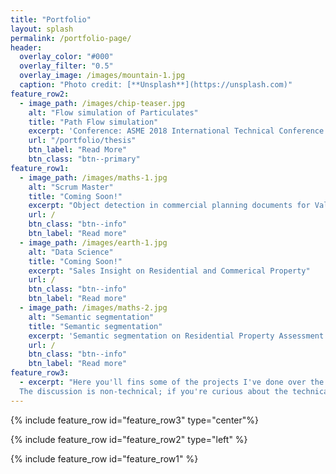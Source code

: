 ```yaml
---
title: "Portfolio"
layout: splash
permalink: /portfolio-page/
header:
  overlay_color: "#000"
  overlay_filter: "0.5"
  overlay_image: /images/mountain-1.jpg
  caption: "Photo credit: [**Unsplash**](https://unsplash.com)"
feature_row2:
  - image_path: /images/chip-teaser.jpg
    alt: "Flow simulation of Particulates"
    title: "Path Flow simulation"
    excerpt: 'Conference: ASME 2018 International Technical Conference and Exhibition on Packaging and Integration of Electronic and Photonic Microsystems'
    url: "/portfolio/thesis"
    btn_label: "Read More"
    btn_class: "btn--primary"
feature_row1:
  - image_path: /images/maths-1.jpg
    alt: "Scrum Master"
    title: "Coming Soon!"
    excerpt: "Object detection in commercial planning documents for Valuation Assessment"
    url: /
    btn_class: "btn--info"
    btn_label: "Read more" 
  - image_path: /images/earth-1.jpg
    alt: "Data Science"
    title: "Coming Soon!"
    excerpt: "Sales Insight on Residential and Commerical Property"
    url: /
    btn_class: "btn--info"
    btn_label: "Read more"  
  - image_path: /images/maths-2.jpg
    alt: "Semantic segmentation"
    title: "Semantic segmentation"
    excerpt: 'Semantic segmentation on Residential Property Assessment'
    url: /
    btn_class: "btn--info"
    btn_label: "Read more"
feature_row3:
  - excerpt: "Here you'll fins some of the projects I've done over the years, a representativte of my skills and interests. 
  The discussion is non-technical; if you're curious about the technical details, feel free to contact me on LinkedIn"
---
```

{% include feature_row id="feature_row3" type="center"%}

{% include feature_row id="feature_row2" type="left" %}

{% include feature_row id="feature_row1" %}

